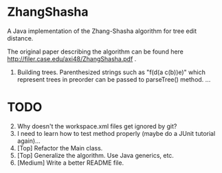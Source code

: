 ZhangShasha
===========

A Java implementation of the Zhang-Shasha algorithm for tree edit distance.

The original paper describing the algorithm can be found here http://filer.case.edu/axi48/ZhangShasha.pdf .

1. Building trees.
Parenthesized strings such as "f(d(a c(b))e)" which represent trees in preorder can be passed to parseTree() method.
...

TODO
====

2. Why doesn't the workspace.xml files get ignored by git?
3. I need to learn how to test method properly (maybe do a JUnit tutorial again)...
4. [Top] Refactor the Main class.
5. [Top] Generalize the algorithm. Use Java generics, etc. 
6. [Medium] Write a better README file. 

